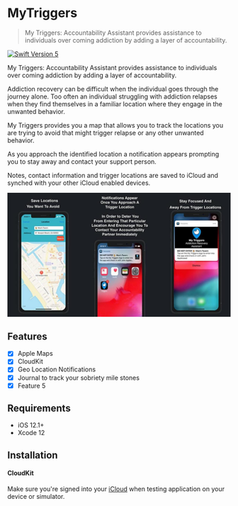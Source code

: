 # MyTriggers
> My Triggers: Accountability Assistant provides assistance to individuals over coming addiction by adding a layer of accountability.


[![Swift Version
5]()](https://swift.org/)

My Triggers: Accountability Assistant provides assistance to individuals over coming addiction by adding a layer of accountability.

Addiction recovery can be difficult when the individual goes through the journey alone. Too often an individual struggling with addiction relapses when they find themselves in a familiar location where they engage in the unwanted behavior. 

My Triggers provides you a map that allows you to track the locations you are trying to avoid that might trigger relapse or any other unwanted behavior. 

As you approach the identified location a notification appears prompting you to stay away and contact your support person.

Notes, contact information and trigger locations are saved to iCloud and synched with your other iCloud enabled devices.

<img src ="images/myTriggerScreenShots.jpeg">

## Features

- [x] Apple Maps 
- [x] CloudKit
- [x] Geo Location Notifications
- [x] Journal to track your sobriety mile stones
- [x] Feature 5

## Requirements

- iOS 12.1+
- Xcode 12

## Installation 

#### CloudKit
Make sure you're signed into your [iCloud](https://support.apple.com/en-us/HT203512) when testing application on your device or simulator.

